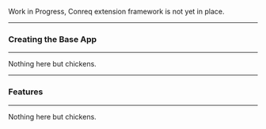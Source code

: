 Work in Progress, Conreq extension framework is not yet in place.

---

### Creating the Base App

---

Nothing here but chickens.

---

### Features

---

Nothing here but chickens.
